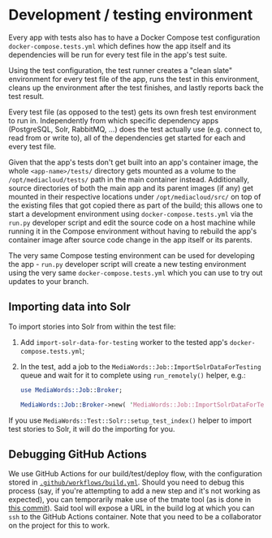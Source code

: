 # Development / testing environment

Every app with tests also has to have a Docker Compose test configuration `docker-compose.tests.yml` which defines how the app itself and its dependencies will be run for every test file in the app's test suite.

Using the test configuration, the test runner creates a "clean slate" environment for every test file of the app, runs the test in this environment, cleans up the environment after the test finishes, and lastly reports back the test result.

Every test file (as opposed to the test) gets its own fresh test environment to run in. Independently from which specific dependency apps (PostgreSQL, Solr, RabbitMQ, …) does the test actually use (e.g. connect to, read from or write to), all of the dependencies get started for each and every test file.

Given that the app's tests don't get built into an app's container image, the whole `<app-name>/tests/` directory gets mounted as a volume to the `/opt/mediacloud/tests/` path in the main container instead. Additionally, source directories of both the main app and its parent images (if any) get mounted in their respective locations under `/opt/mediacloud/src/` on top of the existing files that got copied there as part of the build; this allows one to start a development environment using `docker-compose.tests.yml` via the `run.py` developer script and edit the source code on a host machine while running it in the Compose environment without having to rebuild the app's container image after source code change in the app itself or its parents.

The very same Compose testing environment can be used for developing the app - `run.py` developer script will create a new testing environment using the very same `docker-compose.tests.yml` which you can use to try out updates to your branch.

## Importing data into Solr

To import stories into Solr from within the test file:

1. Add `import-solr-data-for-testing` worker to the tested app's `docker-compose.tests.yml`;

2. In the test, add a job to the `MediaWords::Job::ImportSolrDataForTesting` queue and wait for it to complete using `run_remotely()` helper, e.g.:

    ```perl
    use MediaWords::Job::Broker;

    MediaWords::Job::Broker->new( 'MediaWords::Job::ImportSolrDataForTesting' )->run_remotely( { throttle => 0 } );
    ```

If you use `MediaWords::Test::Solr::setup_test_index()` helper to import test stories to Solr, it will do the importing for you.

## Debugging GitHub Actions

We use GitHub Actions for our build/test/deploy flow, with the configuration stored in [`.github/workflows/build.yml`](https://github.com/mediacloud/backend/blob/master/.github/workflows/build.yml). Should you need to debug this process (say, if you're attempting to add a new step and it's not working as expected), you can temporarily make use of the tmate tool (as is done in [this commit](https://github.com/mediacloud/backend/blob/2f6e85ba536a4938fb10a8b83353977a4f43dda0/.github/workflows/build.yml#L192-L196)). Said tool will expose a URL in the build log at which you can `ssh` to the GitHub Actions container. Note that you need to be a collaborator on the project for this to work. 
